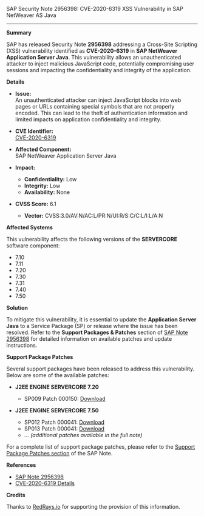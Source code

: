 SAP Security Note 2956398: CVE-2020-6319 XSS Vulnerability in SAP NetWeaver AS Java

---

**Summary**

SAP has released Security Note **2956398** addressing a Cross-Site Scripting (XSS) vulnerability identified as **CVE-2020-6319** in **SAP NetWeaver Application Server Java**. This vulnerability allows an unauthenticated attacker to inject malicious JavaScript code, potentially compromising user sessions and impacting the confidentiality and integrity of the application.

**Details**

- **Issue:**  
  An unauthenticated attacker can inject JavaScript blocks into web pages or URLs containing special symbols that are not properly encoded. This can lead to the theft of authentication information and limited impacts on application confidentiality and integrity.

- **CVE Identifier:**  
  [CVE-2020-6319](https://cve.mitre.org/cgi-bin/cvename.cgi?name=CVE-2020-6319)

- **Affected Component:**  
  SAP NetWeaver Application Server Java

- **Impact:**  
  - **Confidentiality:** Low  
  - **Integrity:** Low  
  - **Availability:** None

- **CVSS Score:** 6.1  
  - **Vector:** CVSS:3.0/AV:N/AC:L/PR:N/UI:R/S:C/C:L/I:L/A:N

**Affected Systems**

This vulnerability affects the following versions of the **SERVERCORE** software component:

- 7.10
- 7.11
- 7.20
- 7.30
- 7.31
- 7.40
- 7.50

**Solution**

To mitigate this vulnerability, it is essential to update the **Application Server Java** to a Service Package (SP) or release where the issue has been resolved. Refer to the **Support Packages & Patches** section of [SAP Note 2956398](https://me.sap.com/notes/2956398) for detailed information on available patches and update instructions.

**Support Package Patches**

Several support packages have been released to address this vulnerability. Below are some of the available patches:

- **J2EE ENGINE SERVERCORE 7.20**
  - SP009 Patch 000150: [Download](https://me.sap.com/sap/support/swdc/notes?cvnr=01200615320200013150&support_package=SP009&patch_level=000150)

- **J2EE ENGINE SERVERCORE 7.50**
  - SP012 Patch 000041: [Download](https://me.sap.com/sap/support/swdc/notes?cvnr=73554900100200001452&support_package=SP012&patch_level=000041)
  - SP013 Patch 000041: [Download](https://me.sap.com/sap/support/swdc/notes?cvnr=73554900100200001452&support_package=SP013&patch_level=000041)
  - *... (additional patches available in the full note)*

For a complete list of support package patches, please refer to the [Support Package Patches section](https://me.sap.com/notes/2956398#SupportPackagePatch) of the SAP Note.

**References**

- [SAP Note 2956398](https://me.sap.com/notes/2956398)
- [CVE-2020-6319 Details](https://cve.mitre.org/cgi-bin/cvename.cgi?name=CVE-2020-6319)

**Credits**

Thanks to [RedRays.io](https://redrays.io) for supporting the provision of this information.